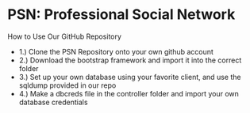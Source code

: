 # PSN: Professional Social Network
How to Use Our GitHub Repository
* 1.) Clone the PSN Repository onto your own github account
* 2.) Download the bootstrap framework and import it into the correct folder
* 3.) Set up your own database using your favorite client, and use the sqldump provided in our repo 
* 4.) Make a dbcreds file in the controller folder and import your own database credentials



